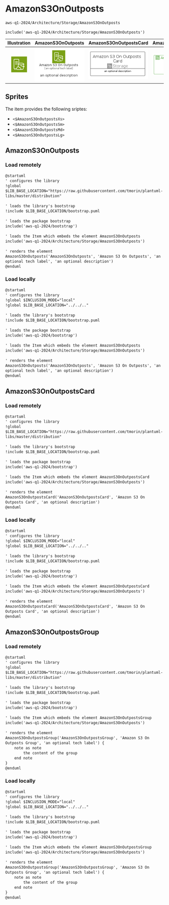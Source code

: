 # AmazonS3OnOutposts


```text
aws-q1-2024/Architecture/Storage/AmazonS3OnOutposts
```

```text
include('aws-q1-2024/Architecture/Storage/AmazonS3OnOutposts')
```



| Illustration | AmazonS3OnOutposts | AmazonS3OnOutpostsCard | AmazonS3OnOutpostsGroup |
| :---: | :---: | :---: | :---: |
| ![illustration for Illustration](../../../aws-q1-2024/Architecture/Storage/AmazonS3OnOutposts.png) | ![illustration for AmazonS3OnOutposts](../../../aws-q1-2024/Architecture/Storage/AmazonS3OnOutposts.Local.png) | ![illustration for AmazonS3OnOutpostsCard](../../../aws-q1-2024/Architecture/Storage/AmazonS3OnOutpostsCard.Local.png) | ![illustration for AmazonS3OnOutpostsGroup](../../../aws-q1-2024/Architecture/Storage/AmazonS3OnOutpostsGroup.Local.png) |



## Sprites
The item provides the following sriptes:

- `<$AmazonS3OnOutpostsXs>`
- `<$AmazonS3OnOutpostsSm>`
- `<$AmazonS3OnOutpostsMd>`
- `<$AmazonS3OnOutpostsLg>`





## AmazonS3OnOutposts

### Load remotely
```plantuml
@startuml
' configures the library
!global $LIB_BASE_LOCATION="https://raw.githubusercontent.com/tmorin/plantuml-libs/master/distribution"

' loads the library's bootstrap
!include $LIB_BASE_LOCATION/bootstrap.puml

' loads the package bootstrap
include('aws-q1-2024/bootstrap')

' loads the Item which embeds the element AmazonS3OnOutposts
include('aws-q1-2024/Architecture/Storage/AmazonS3OnOutposts')

' renders the element
AmazonS3OnOutposts('AmazonS3OnOutposts', 'Amazon S3 On Outposts', 'an optional tech label', 'an optional description')
@enduml
```

### Load locally
```plantuml
@startuml
' configures the library
!global $INCLUSION_MODE="local"
!global $LIB_BASE_LOCATION="../../.."

' loads the library's bootstrap
!include $LIB_BASE_LOCATION/bootstrap.puml

' loads the package bootstrap
include('aws-q1-2024/bootstrap')

' loads the Item which embeds the element AmazonS3OnOutposts
include('aws-q1-2024/Architecture/Storage/AmazonS3OnOutposts')

' renders the element
AmazonS3OnOutposts('AmazonS3OnOutposts', 'Amazon S3 On Outposts', 'an optional tech label', 'an optional description')
@enduml
```

## AmazonS3OnOutpostsCard

### Load remotely
```plantuml
@startuml
' configures the library
!global $LIB_BASE_LOCATION="https://raw.githubusercontent.com/tmorin/plantuml-libs/master/distribution"

' loads the library's bootstrap
!include $LIB_BASE_LOCATION/bootstrap.puml

' loads the package bootstrap
include('aws-q1-2024/bootstrap')

' loads the Item which embeds the element AmazonS3OnOutpostsCard
include('aws-q1-2024/Architecture/Storage/AmazonS3OnOutposts')

' renders the element
AmazonS3OnOutpostsCard('AmazonS3OnOutpostsCard', 'Amazon S3 On Outposts Card', 'an optional description')
@enduml
```

### Load locally
```plantuml
@startuml
' configures the library
!global $INCLUSION_MODE="local"
!global $LIB_BASE_LOCATION="../../.."

' loads the library's bootstrap
!include $LIB_BASE_LOCATION/bootstrap.puml

' loads the package bootstrap
include('aws-q1-2024/bootstrap')

' loads the Item which embeds the element AmazonS3OnOutpostsCard
include('aws-q1-2024/Architecture/Storage/AmazonS3OnOutposts')

' renders the element
AmazonS3OnOutpostsCard('AmazonS3OnOutpostsCard', 'Amazon S3 On Outposts Card', 'an optional description')
@enduml
```

## AmazonS3OnOutpostsGroup

### Load remotely
```plantuml
@startuml
' configures the library
!global $LIB_BASE_LOCATION="https://raw.githubusercontent.com/tmorin/plantuml-libs/master/distribution"

' loads the library's bootstrap
!include $LIB_BASE_LOCATION/bootstrap.puml

' loads the package bootstrap
include('aws-q1-2024/bootstrap')

' loads the Item which embeds the element AmazonS3OnOutpostsGroup
include('aws-q1-2024/Architecture/Storage/AmazonS3OnOutposts')

' renders the element
AmazonS3OnOutpostsGroup('AmazonS3OnOutpostsGroup', 'Amazon S3 On Outposts Group', 'an optional tech label') {
    note as note
        the content of the group
    end note
}
@enduml
```

### Load locally
```plantuml
@startuml
' configures the library
!global $INCLUSION_MODE="local"
!global $LIB_BASE_LOCATION="../../.."

' loads the library's bootstrap
!include $LIB_BASE_LOCATION/bootstrap.puml

' loads the package bootstrap
include('aws-q1-2024/bootstrap')

' loads the Item which embeds the element AmazonS3OnOutpostsGroup
include('aws-q1-2024/Architecture/Storage/AmazonS3OnOutposts')

' renders the element
AmazonS3OnOutpostsGroup('AmazonS3OnOutpostsGroup', 'Amazon S3 On Outposts Group', 'an optional tech label') {
    note as note
        the content of the group
    end note
}
@enduml
```

